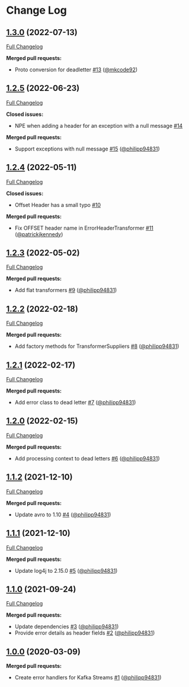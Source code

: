 # Change Log

## [1.3.0](https://github.com/bakdata/kafka-error-handling/tree/1.3.0) (2022-07-13)
[Full Changelog](https://github.com/bakdata/kafka-error-handling/compare/1.2.5...1.3.0)

**Merged pull requests:**

- Proto conversion for deadletter [\#13](https://github.com/bakdata/kafka-error-handling/pull/13) ([@mkcode92](https://github.com/mkcode92))

## [1.2.5](https://github.com/bakdata/kafka-error-handling/tree/1.2.5) (2022-06-23)
[Full Changelog](https://github.com/bakdata/kafka-error-handling/compare/1.2.4...1.2.5)

**Closed issues:**

- NPE when adding a header for an exception with a null message [\#14](https://github.com/bakdata/kafka-error-handling/issues/14)

**Merged pull requests:**

- Support exceptions with null message [\#15](https://github.com/bakdata/kafka-error-handling/pull/15) ([@philipp94831](https://github.com/philipp94831))

## [1.2.4](https://github.com/bakdata/kafka-error-handling/tree/1.2.4) (2022-05-11)
[Full Changelog](https://github.com/bakdata/kafka-error-handling/compare/1.2.3...1.2.4)

**Closed issues:**

- Offset Header has a small typo [\#10](https://github.com/bakdata/kafka-error-handling/issues/10)

**Merged pull requests:**

- Fix OFFSET header name in ErrorHeaderTransformer [\#11](https://github.com/bakdata/kafka-error-handling/pull/11) ([@patrickjkennedy](https://github.com/patrickjkennedy))

## [1.2.3](https://github.com/bakdata/kafka-error-handling/tree/1.2.3) (2022-05-02)
[Full Changelog](https://github.com/bakdata/kafka-error-handling/compare/1.2.2...1.2.3)

**Merged pull requests:**

- Add flat transformers [\#9](https://github.com/bakdata/kafka-error-handling/pull/9) ([@philipp94831](https://github.com/philipp94831))

## [1.2.2](https://github.com/bakdata/kafka-error-handling/tree/1.2.2) (2022-02-18)
[Full Changelog](https://github.com/bakdata/kafka-error-handling/compare/1.2.1...1.2.2)

**Merged pull requests:**

- Add factory methods for TransformerSuppliers [\#8](https://github.com/bakdata/kafka-error-handling/pull/8) ([@philipp94831](https://github.com/philipp94831))

## [1.2.1](https://github.com/bakdata/kafka-error-handling/tree/1.2.1) (2022-02-17)
[Full Changelog](https://github.com/bakdata/kafka-error-handling/compare/1.2.0...1.2.1)

**Merged pull requests:**

- Add error class to dead letter [\#7](https://github.com/bakdata/kafka-error-handling/pull/7) ([@philipp94831](https://github.com/philipp94831))

## [1.2.0](https://github.com/bakdata/kafka-error-handling/tree/1.2.0) (2022-02-15)
[Full Changelog](https://github.com/bakdata/kafka-error-handling/compare/1.1.2...1.2.0)

**Merged pull requests:**

- Add processing context to dead letters [\#6](https://github.com/bakdata/kafka-error-handling/pull/6) ([@philipp94831](https://github.com/philipp94831))

## [1.1.2](https://github.com/bakdata/kafka-error-handling/tree/1.1.2) (2021-12-10)
[Full Changelog](https://github.com/bakdata/kafka-error-handling/compare/1.1.1...1.1.2)

**Merged pull requests:**

- Update avro to 1.10 [\#4](https://github.com/bakdata/kafka-error-handling/pull/4) ([@philipp94831](https://github.com/philipp94831))

## [1.1.1](https://github.com/bakdata/kafka-error-handling/tree/1.1.1) (2021-12-10)
[Full Changelog](https://github.com/bakdata/kafka-error-handling/compare/1.1.0...1.1.1)

**Merged pull requests:**

- Update log4j to 2.15.0 [\#5](https://github.com/bakdata/kafka-error-handling/pull/5) ([@philipp94831](https://github.com/philipp94831))

## [1.1.0](https://github.com/bakdata/kafka-error-handling/tree/1.1.0) (2021-09-24)
[Full Changelog](https://github.com/bakdata/kafka-error-handling/compare/1.0.0...1.1.0)

**Merged pull requests:**

- Update dependencies [\#3](https://github.com/bakdata/kafka-error-handling/pull/3) ([@philipp94831](https://github.com/philipp94831))
- Provide error details as header fields [\#2](https://github.com/bakdata/kafka-error-handling/pull/2) ([@philipp94831](https://github.com/philipp94831))

## [1.0.0](https://github.com/bakdata/kafka-error-handling/tree/1.0.0) (2020-03-09)

**Merged pull requests:**

- Create error handlers for Kafka Streams [\#1](https://github.com/bakdata/kafka-error-handling/pull/1) ([@philipp94831](https://github.com/philipp94831))
